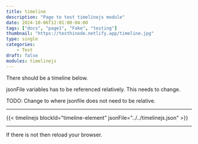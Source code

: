 ```yaml
---
title: timeline
description: "Page to test timelinejs module"
date: 2024-10-06T12:01:00-04:00
tags: ["docs", "page1", "Fake", "testing"]
thumbnail: "https://testhinode.netlify.app/timeline.jpg"
type: single
categories:
    - Test
draft: false
modules: timelinejs
---
```


There should be a timeline below.

jsonFile variables has to be referenced relatively. This needs to change.

TODO: Change to where jsonfile does not need to be relative.

---

{{< timelinejs blockId="timeline-element" jsonFile="../../timelinejs.json" >}}

---

If there is not then reload your browser.